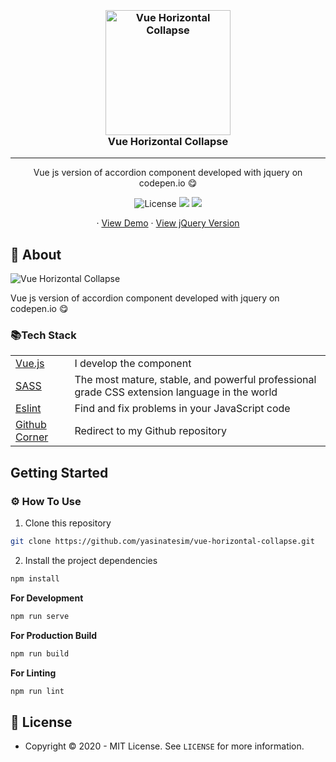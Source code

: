 

<h3 align="center">
  <br>
  <a href="https://github.com/yasinatesim/vue-horizontal-collapse"><img src="https://yasinates.com/vue-horizontal-collapse.jpg" alt="Vue Horizontal Collapse" width="200"></a>
  <br>
  Vue Horizontal Collapse
  <br>
</h3>
<hr>
<p align="center">Vue js version of accordion component developed with jquery on codepen.io 😋</p>

<p align="center">
    <img src="https://img.shields.io/github/license/yasinatesim/yasinates.com?color=%23303036&style=flat-square"
         alt="License">
<a href="https://www.linkedin.com/in/yasinatesim"><img src="https://img.shields.io/badge/Linkedin-%23303036?logo=linkedin&color=%23303036&style=flat-square"></a>
<a href="https://www.instagram.com/codewith_yasinatesim"><img src="https://img.shields.io/badge/Instagram-%23303036?logo=instagram&color=%23303036&style=flat-square"></a>
</p>

  <p align="center">
    · <a href="http://base-tricks.vue-horizontal-collapse.surge.sh/">View Demo</a>
    · <a href="https://codepen.io/adrianparr/pen/ywKRPg">View jQuery Version</a>  
  </p>
</p>

## 📖 About

<img src="https://yasinates.com/vue-horizontal-collapse.gif" alt="Vue Horizontal Collapse">

Vue js version of accordion component developed with jquery on codepen.io 😋


### 📚Tech Stack

<table>
<tr>
<td>
<a  href="https://vuejs.org/">Vue.js</a>
</td>
<td>I develop the component</td>
</tr>
<tr>
<td>
<a href="https://sass-lang.com/](https://sass-lang.com/">SASS</a>
</td>
<td>The most mature, stable, and powerful professional grade CSS extension language in the world</td>
</tr>
<tr>
<td>
<a  href="https://eslint.org/">Eslint</a>
</td>
<td>Find and fix problems in your JavaScript code</td>
</tr>
<tr>
<td>
<a  href="https://github.com/tholman/github-corners">Github Corner</a>
</td>
<td>Redirect to my Github repository</td>
</tr>
</table>


## Getting Started

### ⚙️ How To Use

 1. Clone this repository

```bash
git clone https://github.com/yasinatesim/vue-horizontal-collapse.git
```

 2. Install the project dependencies
```bash
npm install
```

**For Development**

```bash
npm run serve
```

**For Production Build**

```bash
npm run build
```

**For Linting**

```bash
npm run lint
```

## 🔑 License
* Copyright © 2020 - MIT License.
See `LICENSE` for more information.
